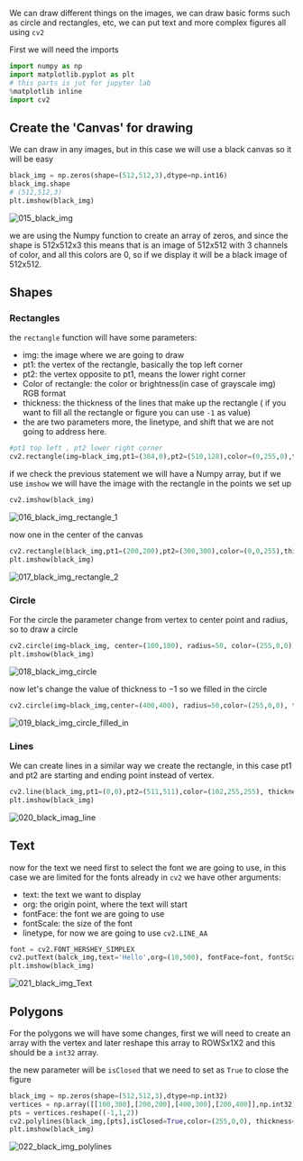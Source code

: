 We can draw different things on the images, we can draw basic forms such as circle and rectangles, etc, we can put text and more complex figures all using `cv2`

First we will need the imports

```python
import numpy as np
import matplotlib.pyplot as plt
# this parts is jut for jupyter lab
%matplotlib inline
import cv2
```

## Create the 'Canvas' for drawing

We can draw in any images, but in this case we will use a black canvas so it will be easy

```python
black_img = np.zeros(shape=(512,512,3),dtype=np.int16)
black_img.shape
# (512,512,3)
plt.imshow(black_img)
```

![015_black_img](images/015_black_img.png)


we are using the Numpy function to create an array of zeros, and since the shape is 512x512x3 this means that is an image of 512x512 with 3 channels of color, and all this colors are $0$, so if we display it will be a black image of 512x512.

## Shapes

### Rectangles

the `rectangle` function will have some parameters:

* img: the image where we are going to draw
* pt1: the vertex of the rectangle, basically the top left corner
* pt2: the vertex opposite to pt1, means the lower right corner
* Color of rectangle: the color or brightness(in case of grayscale img) RGB format
* thickness: the thickness of the lines that make up the rectangle ( if you want to fill all the rectangle or figure you can use `-1` as value)
* the are two parameters more, the linetype, and shift that we are not going to address here.

```python
#pt1 top left , pt2 lower right corner
cv2.rectangle(img=black_img,pt1=(384,0),pt2=(510,128),color=(0,255,0),thickness=5)
```

if we check the previous statement we will have a Numpy array, but if we use `imshow` we will have the image with the rectangle in the points we set up

```python
cv2.imshow(black_img)
```

![016_black_img_rectangle_1](images/016_black_img_rectangle_1.png)

now one in the center of the canvas

```python
cv2.rectangle(black_img,pt1=(200,200),pt2=(300,300),color=(0,0,255),thickness=5)
plt.imshow(black_img)
```

![017_black_img_rectangle_2](images/017_black_img_rectangle_2.png)

### Circle

For the circle the parameter change from vertex to center point and radius, so to draw a circle

```python
cv2.circle(img=black_img, center=(100,100), radius=50, color=(255,0,0), thickness=5)
plt.imshow(black_img)
```

![018_black_img_circle](images/018_black_img_circle.png)

now let's change the value of thickness to $-1$ so we filled in the circle

```python
cv2.circle(img=black_img,center=(400,400), radius=50,color=(255,0,0), thickness=-1)
```

![019_black_img_circle_filled_in](images/019_black_img_circle_filled_in.png)

### Lines

We can create lines in a similar way we create the rectangle, in this case pt1 and pt2 are starting and ending point instead of vertex.

```python
cv2.line(black_img,pt1=(0,0),pt2=(511,511),color=(102,255,255), thickness=5)
plt.imshow(black_img)
```

![020_black_imag_line](images/020_black_imag_line.png)

## Text

now for the text we need first to select the font we are going to use, in this case we are limited for the fonts already in `cv2` we have other arguments:

* text:  the text we want to display
* org:  the origin point, where the text will start
* fontFace: the font we are going to use
* fontScale: the size of the font
* linetype, for now we are going to use `cv2.LINE_AA`

```python
font = cv2.FONT_HERSHEY_SIMPLEX
cv2.putText(balck_img,text='Hello',org=(10,500), fontFace=font, fontScale=4,color=(255,255,255),thickness=2,lineType=cv2.LINE_AA)
plt.imshow(black_img)
```

![021_black_img_Text](images/021_black_img_Text.png)

## Polygons
For the polygons we will have some changes, first we will need to create an array with the vertex and later reshape this array to ROWSx1X2 and this should be a `int32` array.

the new parameter will be `isClosed` that we need to set as `True` to close the figure

```python
black_img = np.zeros(shape=(512,512,3),dtype=np.int32)
vertices = np.array([[100,300],[200,200],[400,300],[200,400]],np.int32)
pts = vertices.reshape((-1,1,2))
cv2.polylines(black_img,[pts],isClosed=True,color=(255,0,0), thickness=5)
plt.imshow(black_img)
```

![022_black_img_polylines](images/022_black_img_polylines.png)
